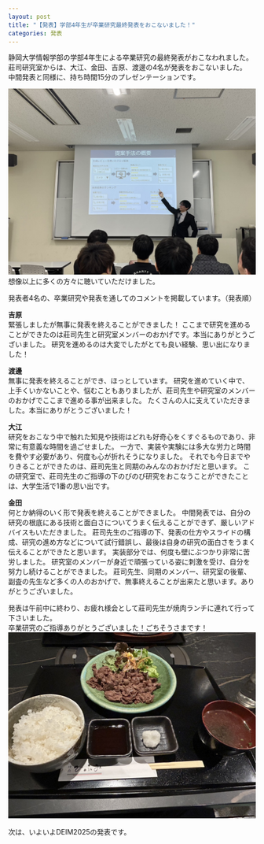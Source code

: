 ```yaml
---
layout: post
title: "【発表】学部4年生が卒業研究最終発表をおこないました！"
categories: 発表
---
```


静岡大学情報学部の学部4年生による卒業研究の最終発表がおこなわれました。  
莊司研究室からは、大江、金田、吉原、渡邊の4名が発表をおこないました。  
中間発表と同様に、持ち時間15分のプレゼンテーションです。  

![写真1](/assets/img/posts/20250204/GradResearch1.jpg "発表の様子（吉原君）")
想像以上に多くの方々に聴いていただけました。  

発表者4名の、卒業研究や発表を通してのコメントを掲載しています。（発表順）  

**吉原**  
緊張しましたが無事に発表を終えることができました！
ここまで研究を進めることができたのは莊司先生と研究室メンバーのおかげです。本当にありがとうございました。
研究を進めるのは大変でしたがとても良い経験、思い出になりました！

**渡邊**  
無事に発表を終えることができ、ほっとしています。
研究を進めていく中で、上手くいかないことや、悩むこともありましたが、莊司先生や研究室のメンバーのおかげでここまで進める事が出来ました。
たくさんの人に支えていただきました。本当にありがとうございました！

**大江**  
研究をおこなう中で触れた知見や技術はどれも好奇心をくすぐるものであり、非常に有意義な時間を過ごせました。
一方で、実装や実験には多大な労力と時間を費やす必要があり、何度も心が折れそうになりました。
それでも今日までやりきることができたのは、莊司先生と同期のみんなのおかげだと思います。
この研究室で、莊司先生のご指導の下のびのび研究をおこなうことができたことは、大学生活で1番の思い出です。

**金田**  
何とか納得のいく形で発表を終えることができました。
中間発表では、自分の研究の根底にある技術と面白さについてうまく伝えることができず、厳しいアドバイスもいただきました。
莊司先生のご指導の下、発表の仕方やスライドの構成、研究の進め方などについて試行錯誤し、最後は自身の研究の面白さをうまく伝えることができたと思います。
実装部分では、何度も壁にぶつかり非常に苦労しました。
研究室のメンバーが身近で頑張っている姿に刺激を受け、自分を努力し続けることができました。
莊司先生、同期のメンバー、研究室の後輩、副査の先生など多くの人のおかげで、無事終えることが出来たと思います。ありがとうございました。


発表は午前中に終わり、お疲れ様会として莊司先生が焼肉ランチに連れて行って下さいました。  
卒業研究のご指導ありがとうございました！ごちそうさまです！
![写真2](/assets/img/posts/20250204/GradResearch2.jpg "焼肉ランチ")

次は、いよいよDEIM2025の発表です。